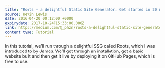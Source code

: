 ```yaml
---
title: "Roots — a delightful Static Site Generator. Get started in 20 minutes."
source: Kevin Lewis
date: 2016-04-20 00:12:00 +0000
expirydate: 2017-10-24T15:33:00.000Z
link: https://medium.com/@_phzn/roots-a-delightful-static-site-generator-get-started-in-20-minutes-f7aaab43056d#.2qav67rq2
content_type: Tutorial
---
```

In this tutorial, we’ll run through a delightful SSG called Roots, which I was introduced to by James. We’ll get through an installation, get a basic website built and then get it live by deploying it on GitHub Pages, which is free to use.
